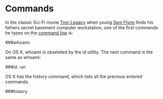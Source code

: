 # Commands

In the classic Sci-Fi movie [Tron Legacy](https://en.wikipedia.org/wiki/Tron:_Legacy) when young [Sam Flynn](https://en.wikipedia.org/wiki/List_of_Tron_characters#Sam_Flynn) finds his fathers secret basement computer workstation, one of the first commands he types on the [command line](https://en.wikipedia.org/wiki/Command-line_interface) is:

###whoami

On OS X, whoami is obseleted by the id utility. The next command is the same as whoami:

###id -un

OS X has the history command, which lists all the previous entered commands.

###history
